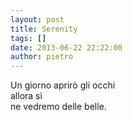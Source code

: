 ```yaml
---
layout: post
title: Serenity
tags: []
date: 2013-06-22 22:22:00
author: pietro
---
```

Un giorno aprirò gli occhi<br/>allora sì<br/>ne vedremo delle belle.
